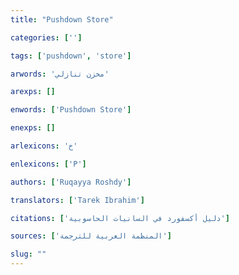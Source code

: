 ```yaml
---
title: "Pushdown Store"

categories: ['']

tags: ['pushdown', 'store']

arwords: 'مخزن تنازلي'

arexps: []

enwords: ['Pushdown Store']

enexps: []

arlexicons: 'خ'

enlexicons: ['P']

authors: ['Ruqayya Roshdy']

translators: ['Tarek Ibrahim']

citations: ['دليل أكسفورد في السانيات الحاسوبية']

sources: ['المنظمة العربية للترجمة']

slug: ""
---
```

